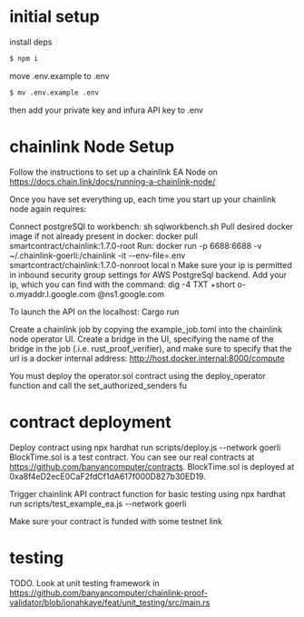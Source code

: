 # initial setup
install deps
```bash
$ npm i
```

move .env.example to .env
```bash
$ mv .env.example .env
```
then add your private key and infura API key to .env

# chainlink Node Setup

Follow the instructions to set up a chainlink EA Node on https://docs.chain.link/docs/running-a-chainlink-node/

Once you have set everything up, each time you start up your chainlink node again requires: 

Connect postgreSQl to workbench: sh sqlworkbench.sh
Pull desired docker image if not already present in docker: 
docker pull smartcontract/chainlink:1.7.0-root
Run: 
docker run -p 6688:6688 -v ~/.chainlink-goerli:/chainlink -it --env-file=.env smartcontract/chainlink:1.7.0-nonroot local n
Make sure your ip is permitted in inbound security group settings for AWS PostgreSql backend. Add your ip, which you can find with the command: 
dig -4 TXT +short o-o.myaddr.l.google.com @ns1.google.com 

To launch the API on the localhost: Cargo run 

Create a chainlink job by copying the example_job.toml into the chainlink node operator UI. Create a bridge in the UI, specifying the name of the bridge in the job (.i.e. rust_proof_verifier), and make sure to specify that the url is a docker internal address: http://host.docker.internal:8000/compute

You must deploy the operator.sol contract using the deploy_operator function and call the set_authorized_senders fu

# contract deployment
Deploy contract using 
npx hardhat run scripts/deploy.js --network goerli
BlockTime.sol is a test contract. You can see our real contracts at https://github.com/banyancomputer/contracts. BlockTime.sol is deployed at 0xa8f4eD2ecE0CaF2fdCf1dA617f000D827b30ED19. 

Trigger chainlink API contract function for basic testing using 
npx hardhat run scripts/test_example_ea.js --network goerli 

Make sure your contract is funded with some testnet link

# testing

TODO. Look at unit testing framework in https://github.com/banyancomputer/chainlink-proof-validator/blob/jonahkaye/feat/unit_testing/src/main.rs
